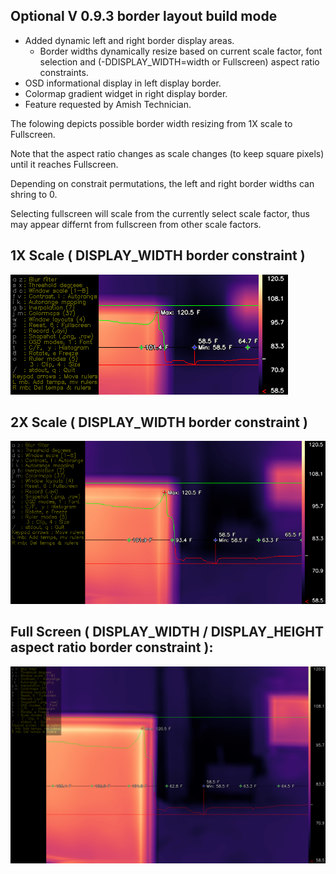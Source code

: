## Optional V 0.9.3 border layout build mode
  - Added dynamic left and right border display areas.
    - Border widths dynamically resize based on current scale factor, font selection and (-DDISPLAY_WIDTH=width or Fullscreen) aspect ratio constraints.
  - OSD informational display in left display border.
  - Colormap gradient widget in right display border.
  - Feature requested by Amish Technician.

The folowing depicts possible border width resizing from 1X scale to Fullscreen.

Note that the aspect ratio changes as scale changes (to keep square pixels) until it reaches Fullscreen.

Depending on constrait permutations, the left and right border widths can shring to 0.

Selecting fullscreen will scale from the currently select scale factor, thus may appear differnt from fullscreen from other scale factors.

## 1X Scale ( DISPLAY_WIDTH border constraint )
![Screenshot](../media/GITHUB_1X_BORDER.png)

## 2X Scale ( DISPLAY_WIDTH border constraint )

![Screenshot](../media/GITHUB_2X_BORDER.png)

## Full Screen ( DISPLAY_WIDTH / DISPLAY_HEIGHT aspect ratio border constraint ):

![Screenshot](../media/GITHUB_FS_BORDER.png)
